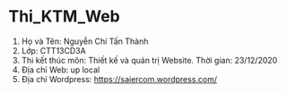 # Thi_KTM_Web
1. Họ và Tên: Nguyễn Chí Tấn Thành
2. Lớp: CTT13CD3A
3. Thi kết thúc môn: Thiết kế và quản trị Website. Thời gian: 23/12/2020
4. Địa chỉ Web: up local
5. Địa chỉ Wordpress: https://saiercom.wordpress.com/
